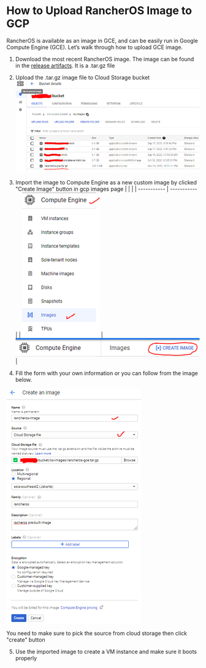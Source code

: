 # How to Upload RancherOS Image to GCP

RancherOS is available as an image in GCE, and can be easily run in Google Compute Engine (GCE). Let’s walk through how to upload GCE image.

1. Download the most recent RancherOS image. The image can be found in the [release artifacts](https://github.com/rancher/os/releases). It is a .tar.gz file
2. Upload the .tar.gz image file to Cloud Storage bucket
![rancheros-in-bucket](../files/images/rancheros/rancheros-in-bucket.PNG)
3. Import the image to Compute Engine as a new custom image by clicked "Create Image" button in gcp images page
|  |  |
| ----------- | ----------- |
| ![gce-images-page](../files/images/rancheros/gce-images-page.PNG) | ![create-image-button](../files/images/rancheros/create-image-button.PNG) |

4. Fill the form with your own information or you can follow from the image below.

![custom-image-properties](../files/images/rancheros/custom-image-properties.PNG)

You need to make sure to pick the source from cloud storage then click "create" button

5. Use the imported image to create a VM instance and make sure it boots properly